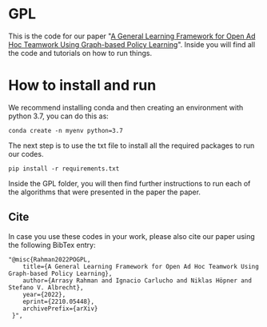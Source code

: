 # GPL

This is the code for our paper "[A General Learning Framework for Open Ad Hoc Teamwork
Using Graph-based Policy Learning](https://arxiv.org/abs/2210.05448)". Inside you will find all the code and tutorials on how to run things.


# How to install and run   

We recommend installing conda and then creating an environment with python 3.7, you can do this as:
```
conda create -n myenv python=3.7
```

The next step is to use the txt file to install all the required packages to run our codes.
```
pip install -r requirements.txt
```

Inside the GPL folder, you will then find further instructions to run each of the algorithms that were presented in the paper the paper.

## Cite

In case you use these codes in your work, please also cite our paper using the following BibTex entry:
```
"@misc{Rahman2022POGPL,
    title={A General Learning Framework for Open Ad Hoc Teamwork Using Graph-based Policy Learning},
    author={Arrasy Rahman and Ignacio Carlucho and Niklas Höpner and Stefano V. Albrecht},
    year={2022},
    eprint={2210.05448},
    archivePrefix={arXiv}
 }",
```
